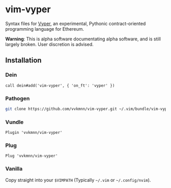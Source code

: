 # vim-vyper

Syntax files for [Vyper](https://github.com/ethereum/vyper), an experimental, Pythonic contract-oriented programming language for Ethereum.

**Warning**: This is alpha software documentating alpha software, and is still largely broken. User discretion is advised.

## Installation

### Dein
```vim
call dein#add('vim-vyper', { 'on_ft': 'vyper' })
```

### Pathogen
```bash
git clone https://github.com/vvkmnn/vim-vyper.git ~/.vim/bundle/vim-vyper
```

### Vundle
```vim
Plugin 'vvkmnn/vim-vyper'
```

### Plug
```vim
Plug 'vvkmnn/vim-vyper'
```

### Vanilla
Copy straight into your `$VIMPATH` (Typically `~/.vim` or `~/.config/nvim`).
